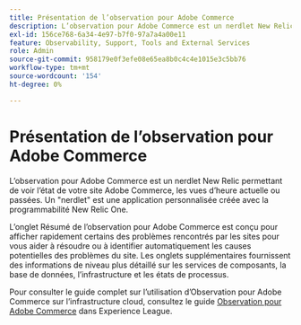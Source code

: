 ```yaml
---
title: Présentation de l’observation pour Adobe Commerce
description: L’observation pour Adobe Commerce est un nerdlet New Relic permettant de voir l’état de votre site Adobe Commerce, les vues d’heure actuelle ou passées. Un "nerdlet" est une application personnalisée créée avec la programmabilité New Relic One.
exl-id: 156ce768-6a34-4e97-b7f0-97a7a4a00e11
feature: Observability, Support, Tools and External Services
role: Admin
source-git-commit: 958179e0f3efe08e65ea8b0c4c4e1015e3c5bb76
workflow-type: tm+mt
source-wordcount: '154'
ht-degree: 0%

---
```


# Présentation de l’observation pour Adobe Commerce

L’observation pour Adobe Commerce est un nerdlet New Relic permettant de voir l’état de votre site Adobe Commerce, les vues d’heure actuelle ou passées. Un &quot;nerdlet&quot; est une application personnalisée créée avec la programmabilité New Relic One.

L’onglet Résumé de l’observation pour Adobe Commerce est conçu pour afficher rapidement certains des problèmes rencontrés par les sites pour vous aider à résoudre ou à identifier automatiquement les causes potentielles des problèmes du site. Les onglets supplémentaires fournissent des informations de niveau plus détaillé sur les services de composants, la base de données, l’infrastructure et les états de processus.

Pour consulter le guide complet sur l’utilisation d’Observation pour Adobe Commerce sur l’infrastructure cloud, consultez le guide [Observation pour Adobe Commerce](https://experienceleague.adobe.com/docs/commerce-operations/tools/observation-for-adobe-commerce/intro.html) dans Experience League.
